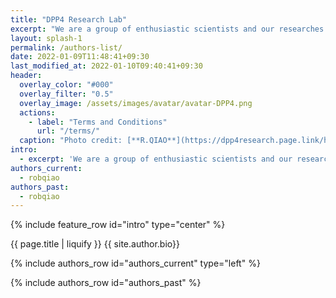 ```yaml
---
title: "DPP4 Research Lab"
excerpt: "We are a group of enthusiastic scientists and our researches focus on better understanding DPP4."
layout: splash-1
permalink: /authors-list/
date: 2022-01-09T11:48:41+09:30
last_modified_at: 2022-01-10T09:40:41+09:30
header:
  overlay_color: "#000"
  overlay_filter: "0.5"
  overlay_image: /assets/images/avatar/avatar-DPP4.png
  actions:
    - label: "Terms and Conditions"
      url: "/terms/"
  caption: "Photo credit: [**R.QIAO**](https://dpp4research.page.link/home)"
intro: 
  - excerpt: 'We are a group of enthusiastic scientists and our researches focus on better understanding DPP4, here are some of us.'
authors_current:
  - robqiao
authors_past:
  - robqiao
---
```



{% include feature_row id="intro" type="center" %}

{{ page.title | liquify }}
{{ site.author.bio}}

<!--
{% for author in page.authors_current %}
     -- {{ site.data.authors[author].name }}
{% endfor %}

--> 

<!--
{% include author-profile.html type="right" %}
-->

{% include authors_row id="authors_current" type="left" %}

{% include authors_row id="authors_past" %}
